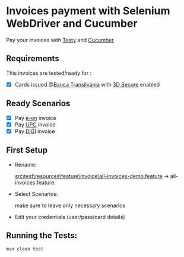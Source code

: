 # Invoices payment with Selenium WebDriver and Cucumber

Pay your invoices with [Testy](https://github.com/sdl/Testy) and [Cucumber](https://cucumber.io/)

## Requirements

This invoices are tested/ready for :

- [x] Cards issued @[Banca Transilvania](https://www.bancatransilvania.ro/) with [3D Secure](https://www.bancatransilvania.ro/plati-cu-cardul-pe-internet/') enabled

## Ready Scenarios

- [x] Pay [e-on](https://myline-eon.ro/) invoice
- [x] Pay [UPC](https://my.upc.ro/) invoice
- [x] Pay [DIGI](https://digicare.rcs-rds.ro/) invoice

## First Setup

- Rename:

    [src\test\resources\feature\invoice\all-invoices-demo.feature](./src/test/resources/feature/invoice/all-invoices-demo.feature) -> all-invoices.feature
    
- Select Scenarios:

    make sure to leave only necessary scenarios
    
- Edit your credentials (user/pass/card details)

## Running the Tests:

    mvn clean test
    
